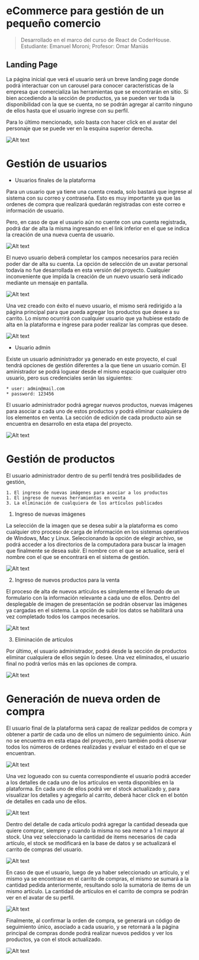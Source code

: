 # eCommerce para gestión de un pequeño comercio
> Desarrollado en el marco del curso de React de CoderHouse. Estudiante: Emanuel Moroni; Profesor: Omar Maniás

## Landing Page

La página inicial que verá el usuario será un breve landing page donde podrá interactuar con un carousel para conocer características de la empresa que comercializa las herramientas que se encontrarán en sitio. Si bien accediendo a la sección de productos, ya se pueden ver toda la disponibilidad con la que se cuenta, no se podrán agregar al carrito ninguno de ellos hasta que el usuario ingrese con su perfil.

Para lo último mencionado, solo basta con hacer click en el avatar del personaje que se puede ver en la esquina superior derecha.

![Alt text](./src/img/docs/imagen_1.png)

Gestión de usuarios
===
- Usuarios finales de la plataforma

Para un usuario que ya tiene una cuenta creada, solo bastará que ingrese al sistema con su correo y contraseña. Esto es muy importante ya que las ordenes de compra que realizará quedarán registradas con este correo e información de usuario.

Pero, en caso de que el usuario aún no cuente con una cuenta registrada, podrá dar de alta la misma ingresando en el link inferior en el que se indica la creación de una nueva cuenta de usuario.

![Alt text](./src/img/docs/imagen_2.png)

El nuevo usuario deberá completar los campos necesarios para recién poder dar de alta su cuenta. La opción de selección de un avatar personal todavía no fue desarrollada en esta versión del proyecto. Cualquier inconveniente que impida la creación de un nuevo usuario será indicado mediante un mensaje en pantalla.

![Alt text](./src/img/docs/imagen_3.png)

Una vez creado con éxito el nuevo usuario, el mismo será redirigido a la página principal para que pueda agregar los productos que desee a su carrito. Lo mismo ocurrirá con cualquier usuario que ya hubiese estado de alta en la plataforma e ingrese para poder realizar las compras que desee.

![Alt text](./src/img/docs/imagen_4.png)

- Usuario admin

Existe un usuario administrador ya generado en este proyecto, el cual tendrá opciones de gestión diferentes a la que tiene un usuario común. El aministrador se podrá loguear desde el mismo espacio que cualquier otro usuario, pero sus credenciales serán las siguientes:

    * user: admin@mail.com  
    * password: 123456

El usuario administrador podrá agregar nuevos productos, nuevas imágenes para asociar a cada uno de estos productos y podrá eliminar cualquiera de los elementos en venta. La sección de edición de cada producto aún se encuentra en desarrollo en esta etapa del proyecto.

![Alt text](./src/img/docs/imagen_5.png)

Gestión de productos
===

El usuario administrador dentro de su perfil tendrá tres posibilidades de gestión,

    1. El ingreso de nuevas imágenes para asociar a los productos
    1. El ingreso de nuevas herramientas en venta    
    3. La eliminación de cualquiera de los artículos publicados

1. Ingreso de nuevas imágenes

La selección de la imagen que se desea subir a la plataforma es como cualquier otro proceso de carga de información en los sistemas operativos de Windows, Mac y Linux. Seleccionando la opción de elegir archivo, se podrá acceder a los directorios de la computadora para buscar la imagen que finalmente se desea subir. El nombre con el que se actualice, será el nombre con el que se encontrará en el sistema de gestión.

![Alt text](./src/img/docs/imagen_6.png)

2. Ingreso de nuevos productos para la venta

El proceso de alta de nuevos artículos es simplemente el llenado de un formulario con la información relevante a cada uno de ellos. Dentro del desplegable de imagen de presentación se podrán observar las imágenes ya cargadas en el sistema. La opción de subir los datos se habilitará una vez completado todos los campos necesarios.

![Alt text](./src/img/docs/imagen_7.png)

3. Eliminación de artículos

Por último, el usuario administrador, podrá desde la sección de productos eliminar cualquiera de ellos según lo desee. Una vez eliminados, el usuario final no podrá verlos más en las opciones de compra.

![Alt text](./src/img/docs/imagen_8.png)

Generación de nueva orden de compra
===

El usuario final de la plataforma será capaz de realizar pedidos de compra y obtener a partir de cada uno de ellos un número de seguimiento único. Aún no se encuentra en esta etapa del proyecto, pero también podrá observar todos los números de ordenes realizadas y evaluar el estado en el que se encuentran.

![Alt text](./src/img/docs/imagen_9.png)

Una vez logueado con su cuenta correspondiente el usuario podrá acceder a los detalles de cada uno de los artículos en venta disponibles en la plataforma. En cada uno de ellos podrá ver el stock actualizado y, para visualizar los detalles y agregarlo al carrito, deberá hacer click en el botón de detalles en cada uno de ellos.

![Alt text](./src/img/docs/imagen_10.png)

Dentro del detalle de cada artículo podrá agregar la cantidad deseada que quiere comprar, siempre y cuando la misma no sea menor a 1 ni mayor al stock. Una vez seleccionado la cantidad de items necesarios de cada artículo, el stock se modificará en la base de datos y se actualizará el carrito de compras del usuario.

![Alt text](./src/img/docs/imagen_11.png)

En caso de que el usuario, luego de ya haber seleccionado un artículo, y el mismo ya se encontrase en el carrito de compras, el mismo se sumará a la cantidad pedida anteriormente, resultando solo la sumatoria de items de un mismo artículo. La cantidad de artículos en el carrito de compra se podrán ver en el avatar de su perfil.

![Alt text](./src/img/docs/imagen_12.png)

Finalmente, al confirmar la orden de compra, se generará un código de seguimiento único, asociado a cada usuario, y se retornará a la página principal de compras donde podrá realizar nuevos pedidos y ver los productos, ya con el stock actualizado.

![Alt text](./src/img/docs/imagen_13.png)